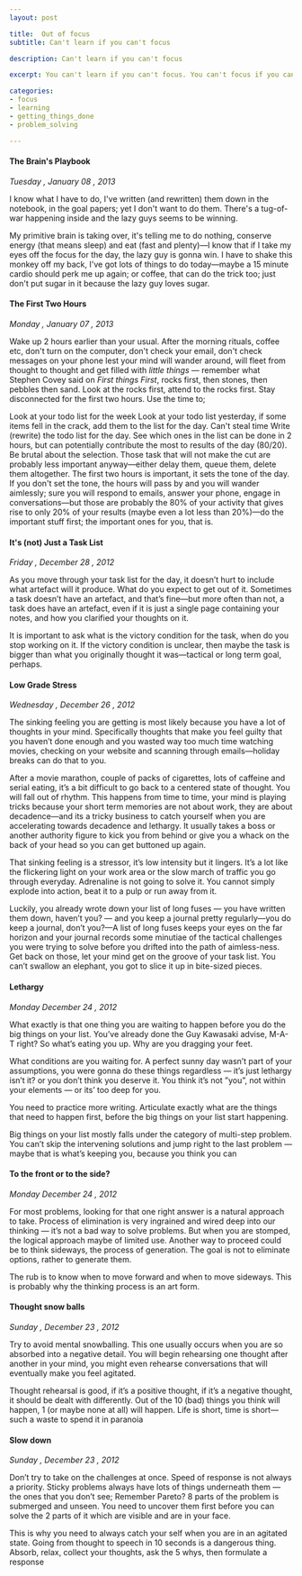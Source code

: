 ```yaml
---
layout: post

title:  Out of focus
subtitle: Can't learn if you can't focus

description: Can't learn if you can't focus

excerpt: You can't learn if you can't focus. You can't focus if you can't concentrate. I may have taken the learning process for granted for a long time, that's why I started this note. 

categories:
- focus
- learning
- getting_things_done
- problem_solving

---
```




#### The Brain's Playbook
*Tuesday , January 08 , 2013*

I know what I have to do, I've written (and rewritten) them down in the notebook, in the goal papers; yet I don't want to do them. There's a tug-of-war happening inside and the lazy guys seems to be winning.

My primitive brain is taking over, it's telling me to do nothing, conserve energy (that means sleep) and eat (fast and plenty)—I know that if I take my eyes off the focus for the day, the lazy guy is gonna win. I have to shake this monkey off my back, I've got lots of things to do today—maybe a 15 minute cardio should perk me up again; or coffee, that can do the trick too; just don't put sugar in it because the lazy guy loves sugar.

#### The First Two Hours
*Monday , January 07 , 2013*

Wake up 2 hours earlier than your usual. After the morning rituals, coffee etc, don't turn on the computer, don't check your email, don't check messages on your phone lest your mind will wander around, will fleet from thought to thought and get filled with *little things* — remember what Stephen Covey said on *First things First*, rocks first, then stones, then pebbles then sand. Look at the rocks first, attend to the rocks first. Stay disconnected for the first two hours. Use the time to;

Look at your todo list for the week
Look at your todo list yesterday, if some items fell in the crack, add them to the list for the day. Can't steal time
Write (rewrite) the todo list for the day. See which ones in the list can be done in 2 hours, but can potentially contribute the most to results of the day (80/20). Be brutal about the selection. Those task that will not make the cut are probably less important anyway—either delay them, queue them, delete them altogether.
The first two hours is important, it sets the tone of the day. If you don't set the tone, the hours will pass by and you will wander aimlessly; sure you will respond to emails, answer your phone, engage in conversations—but those are probably the 80% of your activity that gives rise to only 20% of your results (maybe even a lot less than 20%)—do the important stuff first; the important ones for you, that is.

#### It's (not) Just a Task List
*Friday , December 28 , 2012* 

As you move through your task list for the day, it doesn’t hurt to include what artefact will it produce. What do you expect to get out of it. Sometimes a task doesn’t have an artefact, and that’s fine—but more often than not, a task does have an artefact, even if it is just a single page containing your notes, and how you clarified your thoughts on it.

It is important to ask what is the victory condition for the task, when do you stop working on it. If the victory condition is unclear, then maybe the task is bigger than what you originally thought it was—tactical or long term goal, perhaps.

#### Low Grade Stress
*Wednesday , December 26 , 2012* 

The sinking feeling you are getting is most likely because you have a lot of thoughts in your mind. Specifically thoughts that make you feel guilty that you haven’t done enough and you wasted way too much time watching movies, checking on your website and scanning through emails—holiday breaks can do that to you.

After a movie marathon, couple of packs of cigarettes, lots of caffeine and serial eating, it’s a bit difficult to go back to a centered state of thought. You will fall out of rhythm. This happens from time to time, your mind is playing tricks because your short term memories are not about work, they are about decadence—and its a tricky business to catch yourself when you are accelerating towards decadence and lethargy. It usually takes a boss or another authority figure to kick you from behind or give you a whack on the back of your head so you can get buttoned up again.

That sinking feeling is a stressor, it’s low intensity but it lingers. It’s a lot like the flickering light on your work area or the slow march of traffic you go through everyday. Adrenaline is not going to solve it. You cannot simply explode into action, beat it to a pulp or run away from it.

Luckily, you already wrote down your list of long fuses — you have written them down, haven’t you? — and you keep a journal pretty regularly—you do keep a journal, don’t you?—A list of long fuses keeps your eyes on the far horizon and your journal records some minutiae of the tactical challenges you were trying to solve before you drifted into the path of aimless-ness. Get back on those, let your mind get on the groove of your task list. You can’t swallow an elephant, you got to slice it up in bite-sized pieces.

#### Lethargy
*Monday December 24 , 2012*

What exactly is that one thing you are waiting to happen before you do the big things on your list. You’ve already done the Guy Kawasaki advise, M-A-T right? So what’s eating you up. Why are you dragging your feet.

What conditions are you waiting for. A perfect sunny day wasn’t part of your assumptions, you were gonna do these things regardless — it’s just lethargy isn’t it? or you don’t think you deserve it. You think it’s not ”you”, not within your elements — or its’ too deep for you.

You need to practice more writing. Articulate exactly what are the things that need to happen first, before the big things on your list start happening.

Big things on your list mostly falls under the category of multi-step problem. You can’t skip the intervening solutions and jump right to the last problem — maybe that is what’s keeping you, because you think you can

#### To the front or to the side?
*Monday December 24 , 2012*

For most problems, looking for that one right answer is a natural approach to take. Process of elimination is very ingrained and wired deep into our thinking — it’s not a bad way to solve problems. But when you are stomped, the logical approach maybe of limited use. Another way to proceed could be to think sideways, the process of generation. The goal is not to eliminate options, rather to generate them.

The rub is to know when to move forward and when to move sideways. This is probably why the thinking process is an art form.

#### Thought snow balls
*Sunday , December 23 , 2012*

Try to avoid mental snowballing. This one usually occurs when you are so absorbed into a negative detail. You will begin rehearsing one thought after another in your mind, you might even rehearse conversations that will eventually make you feel agitated.

Thought rehearsal is good, if it’s a positive thought, if it’s a negative thought, it should be dealt with differently. Out of the 10 (bad) things you think will happen, 1 (or maybe none at all) will happen. Life is short, time is short—such a waste to spend it in paranoia


#### Slow down
*Sunday , December 23 , 2012*

Don’t try to take on the challenges at once. Speed of response is not always a priority. Sticky problems always have lots of things underneath them — the ones that you don’t see; Remember Pareto? 8 parts of the problem is submerged and unseen. You need to uncover them first before you can solve the 2 parts of it which are visible and are in your face.

This is why you need to always catch your self when you are in an agitated state. Going from thought to speech in 10 seconds is a dangerous thing. Absorb, relax, collect your thoughts, ask the 5 whys, then formulate a response



